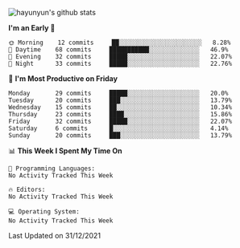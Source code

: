 
![hayunyun's github stats](https://github-readme-stats.vercel.app/api?username=hayunyun&show_icons=true)


<!--START_SECTION:waka-->
**I'm an Early 🐤** 

```text
🌞 Morning    12 commits     ██░░░░░░░░░░░░░░░░░░░░░░░   8.28% 
🌆 Daytime    68 commits     ███████████░░░░░░░░░░░░░░   46.9% 
🌃 Evening    32 commits     █████░░░░░░░░░░░░░░░░░░░░   22.07% 
🌙 Night      33 commits     █████░░░░░░░░░░░░░░░░░░░░   22.76%

```
📅 **I'm Most Productive on Friday** 

```text
Monday       29 commits     █████░░░░░░░░░░░░░░░░░░░░   20.0% 
Tuesday      20 commits     ███░░░░░░░░░░░░░░░░░░░░░░   13.79% 
Wednesday    15 commits     ██░░░░░░░░░░░░░░░░░░░░░░░   10.34% 
Thursday     23 commits     ████░░░░░░░░░░░░░░░░░░░░░   15.86% 
Friday       32 commits     █████░░░░░░░░░░░░░░░░░░░░   22.07% 
Saturday     6 commits      █░░░░░░░░░░░░░░░░░░░░░░░░   4.14% 
Sunday       20 commits     ███░░░░░░░░░░░░░░░░░░░░░░   13.79%

```


📊 **This Week I Spent My Time On** 

```text
💬 Programming Languages: 
No Activity Tracked This Week

🔥 Editors: 
No Activity Tracked This Week

💻 Operating System: 
No Activity Tracked This Week

```


 Last Updated on 31/12/2021
<!--END_SECTION:waka-->

<!--
**hayunyun/hayunyun** is a ✨ _special_ ✨ repository because its `README.md` (this file) appears on your GitHub profile.

Here are some ideas to get you started:

- 🔭 I’m currently working on ...
- 🌱 I’m currently learning ...
- 👯 I’m looking to collaborate on ...
- 🤔 I’m looking for help with ...
- 💬 Ask me about ...
- 📫 How to reach me: ...
- 😄 Pronouns: ...
- ⚡ Fun fact: ...
-->

